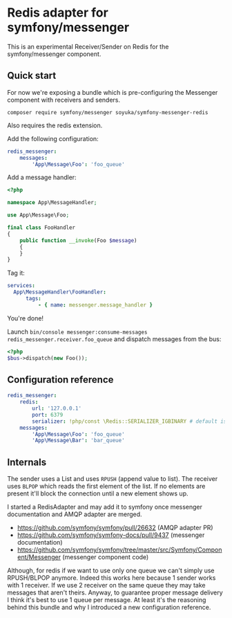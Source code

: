 Redis adapter for symfony/messenger
===========================

This is an experimental Receiver/Sender on Redis for the symfony/messenger component.

## Quick start

For now we're exposing a bundle which is pre-configuring the Messenger component with receivers and senders.

```console
composer require symfony/messenger soyuka/symfony-messenger-redis
```

Also requires the redis extension.

Add the following configuration:

```yaml
redis_messenger:
    messages:
        'App\Message\Foo': 'foo_queue'
```

Add a message handler:

```php
<?php

namespace App\MessageHandler;

use App\Message\Foo;

final class FooHandler
{
    public function __invoke(Foo $message)
    {
    }
}
```

Tag it:

```yaml
services:
  App\MessageHandler\FooHandler:
      tags:
          - { name: messenger.message_handler }
```

You're done!

Launch `bin/console messenger:consume-messages redis_messenger.receiver.foo_queue` and dispatch messages from the bus:

```php
<?php
$bus->dispatch(new Foo());
```

## Configuration reference

```yaml
redis_messenger:
    redis:
        url: '127.0.0.1'
        port: 6379
        serializer: !php/const \Redis::SERIALIZER_IGBINARY # default is \Redis::SERIALIZER_PHP
    messages:
        'App\Message\Foo': 'foo_queue'
        'App\Message\Bar': 'bar_queue'
```

## Internals

The sender uses a List and uses `RPUSH` (append value to list).
The receiver uses `BLPOP` which reads the first element of the list. If no elements are present it'll block the connection until a new element shows up.

I started a RedisAdapter and may add it to symfony once messenger documentation and AMQP adapter are merged.

- https://github.com/symfony/symfony/pull/26632 (AMQP adapter PR)
- https://github.com/symfony/symfony-docs/pull/9437 (messenger documentation)
- https://github.com/symfony/symfony/tree/master/src/Symfony/Component/Messenger (messenger component code)

Although, for redis if we want to use only one queue we can't simply use RPUSH/BLPOP anymore. Indeed this works here because 1 sender works with 1 receiver. If we use 2 receiver on the same queue they may take messages that aren't theirs. Anyway, to guarantee proper message delivery I think it's best to use 1 queue per message. At least it's the reasoning behind this bundle and why I introduced a new configuration reference.
